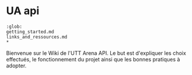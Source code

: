 # UA api

```{toctree}
:glob:
getting_started.md
links_and_ressources.md
*
```

Bienvenue sur le Wiki de l'UTT Arena API. Le but est d'expliquer les choix effectués, le fonctionnement du projet ainsi que les bonnes pratiques à adopter.
